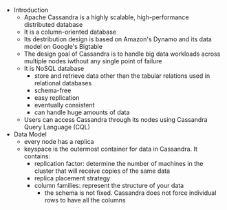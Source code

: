 - Introduction
  - Apache Cassandra is a highly scalable, high-performance distributed database
  - It is a column-oriented database
  - Its destribution design is based on Amazon's Dynamo and its data model on Google's Bigtable
  - The design goal of Cassandra is to handle big data workloads across multiple nodes iwthout any single point of failure
  - It is NoSQL database
    - store and retrieve data other than the tabular relations used in relational databases
    - schema-free
    - easy replication
    - eventually consistent
    - can handle huge amounts of data
  - Users can access Cassandra through its nodes using Cassandra Query Language (CQL)
- Data Model
  - every node has a replica
  - keyspace is the outermost container for data in Cassandra. It contains:
    - replication factor: determine the number of machines in the cluster that will receive copies of the same data
    - replica placement strategy
    - column families: represent the structure of your data
      - the schema is not fixed. Cassandra does not force individual rows to have all the columns
      
